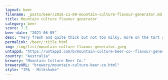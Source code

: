 ```yaml
---
layout: beer
filename: _posts/beer/2016-11-09-mountain-culture-flavour-generator.md
title: Mountain culture flavour generator
category: beer
score: 7.5
beer-date: "2021-06-05"
desc: "Very fresh and quite thick but not too milky, more on the tart side"
permalink: /beer/:title.html
img: /img/list/mountain-culture-flavour-generator.jpeg
untappd: "https://untappd.com/b/mountain-culture-beer-co--flavour-generator/4278992"
country: "Australia"
brewery: "Mountain Culture Beer Co."
breweryURL: "brewery/mountain-culture-beer-co.html"
style: "IPA - Milkshake"
---
```

